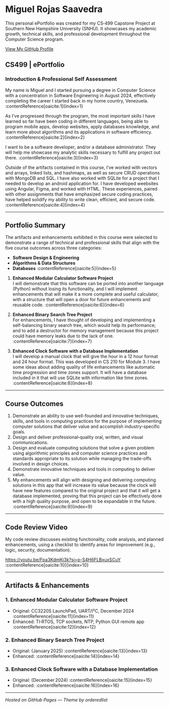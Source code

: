 # Miguel Rojas Saavedra

This personal ePortfolio was created for my CS‑499 Capstone Project at Southern New Hampshire University (SNHU). It showcases my academic growth, technical skills, and professional development throughout the Computer Science program.

[View My GitHub Profile](https://github.com/miguelrojas12)

## CS499 | ePortfolio

### Introduction & Professional Self Assessment

My name is Miguel and I started pursuing a degree in Computer Science with a concentration in Software Engineering in August 2024, effectively completing the career I started back in my home country, Venezuela.  :contentReference[oaicite:1]{index=1}

As I’ve progressed through the program, the most important skills I have learned so far have been coding in different languages, being able to program mobile apps, develop websites, apply databases knowledge, and learn more about algorithms and its applications in software efficiency. :contentReference[oaicite:2]{index=2}

I want to be a software developer, and/or a database administrator. They will help me showcase my analytic skills necessary to fulfill any project out there. :contentReference[oaicite:3]{index=3}

Outside of the artifacts contained in this course, I’ve worked with vectors and arrays, linked lists, and hashmaps, as well as secure CRUD operations with MongoDB and SQL. I have also worked with SQLite for a project that I needed to develop an android application for. I have developed weebsites using Angular, Figma, and worked with HTML. These experiences, paired with other assignments that have emphasized secure coding practices, have helped solidify my ability to write clean, efficient, and secure code. :contentReference[oaicite:4]{index=4}

---

## Portfolio Summary

The artifacts and enhancements exhibited in this course were selected to demonstrate a range of technical and professional skills that align with the five course outcomes across three categories:

- **Software Design & Engineering**
- **Algorithms & Data Structures**
- **Databases** :contentReference[oaicite:5]{index=5}

1. **Enhanced Modular Calculator Software Project**  
   I will demonstrate that this software can be ported into another language (Python) without losing its functionality, and I will implement enhancements that will make it a more complete and useful calculator, with a structure that will open a door for future enhancements and reusable code. :contentReference[oaicite:6]{index=6}

2. **Enhanced Binary Search Tree Project**  
   For enhancements, I have thought of developing and implementing a self-balancing binary search tree, which would help its performance; and to add a destructor for memory management because this project could have memory leaks due to the lack of one.  :contentReference[oaicite:7]{index=7}

3. **Enhanced Clock Software with a Database Implementation**  
   I will develop a manual clock that will give the hour in a 12 hour format and 24 hour format. This was developed in CS 210 for Module 3. I have some ideas about adding quality of life enhancements like automatic time progression and time zones support. It will have a database included in it that will use SQLite with information like time zones.  :contentReference[oaicite:8]{index=8}

---

## Course Outcomes

1. Demonstrate an ability to use well-founded and innovative techniques, skills, and tools in computing practices for the purpose of implementing computer solutions that deliver value and accomplish industry-specific goals.
2. Design and deliver professional‑quality oral, written, and visual communications.  
3. Design and evaluate computing solutions that solve a given problem using algorithmic principles and computer science practices and standards appropriate to its solution while managing the trade-offs involved in design choices.   
4. Demonstrate innovative techniques and tools in computing to deliver value.  
5. My enhancements will align with designing and delivering computing solutions in this app that will increase its value because the clock will have new features compared to the original project and that it will get a database implemented, proving that this project can be effectively done with a high quality purpose, and open to be expandable in the future.  :contentReference[oaicite:9]{index=9}

---

## Code Review Video

My code review discusses existing functionality, code analysis, and planned enhancements, using a checklist to identify areas for improvement (e.g., logic, security, documentation). 

https://youtu.be/Fpa3KdmKi3k?si=p-S4H6FLBxuxSCuY :contentReference[oaicite:10]{index=10}

---

## Artifacts & Enhancements

### 1. Enhanced Modular Calculator Software Project  
- Original: CC3220S LaunchPad, UART/I²C, December 2024 :contentReference[oaicite:11]{index=11}  
- Enhanced: TI‑RTOS, TCP sockets, NTP, Python GUI remote app :contentReference[oaicite:12]{index=12}

### 2. Enhanced Binary Search Tree Project  
- Original: (January 2025) :contentReference[oaicite:13]{index=13}  
- Enhanced: :contentReference[oaicite:14]{index=14}

### 3. Enhanced Clock Software with a Database Implementation  
- Original: (December 2024) :contentReference[oaicite:15]{index=15}  
- Enhanced: :contentReference[oaicite:16]{index=16}

---

*Hosted on GitHub Pages — Theme by orderedlist*


